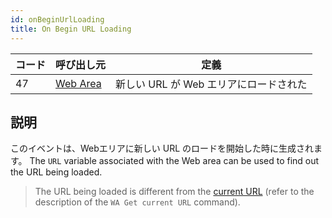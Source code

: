 ```yaml
---
id: onBeginUrlLoading
title: On Begin URL Loading
---
```


| コード | 呼び出し元                                       | 定義                       |
| --- | ------------------------------------------- | ------------------------ |
| 47  | [Web Area](FormObjects/webArea_overview.md) | 新しい URL が Web エリアにロードされた |

## 説明

このイベントは、Webエリアに新しい URL のロードを開始した時に生成されます。 The `URL` variable associated with the Web area can be used to find out the URL being loaded.

> The URL being loaded is different from the [current URL](FormObjects/properties_WebArea.md#url-variable-and-wa-open-url-command) (refer to the description of the `WA Get current URL` command).
